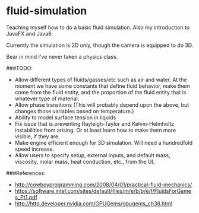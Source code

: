 fluid-simulation
================

Teaching myself how to do a basic fluid simulation. Also my introduction to JavaFX and Java8.

Currently the simulation is 2D only, though the camera is equipped to do 3D.

Bear in mind I've never taken a physics class.

###TODO:
-   Allow different types of fluids/gasses/etc such as air and water. At the moment we have some constants that define 
    fluid behavior, make them come from the fluid entity, and the proportion of the fluid entity that is whatever type
    of material.
-   Allow phase transitions (This will probably depend upon the above, but changes those variables based on temperature.)
-   Ability to model surface tension in liquids
-   Fix issue that is preventing Rayleigh-Taylor and Kelvin-Helmholtz instabilities from arising. Or at least learn how
    to make them more visible, if they are.
-   Make engine efficient enough for 3D simulation. Will need a hundredfold speed increase.
-   Allow users to specify setup, external inputs, and default mass, viscosity, molar mass, heat conduction, etc., from
    the UI.

###References:
-   http://cowboyprogramming.com/2008/04/01/practical-fluid-mechanics/
-   https://software.intel.com/sites/default/files/m/e/b/b/e/f/FluidsForGames_Pt1.pdf
-   http://http.developer.nvidia.com/GPUGems/gpugems_ch38.html